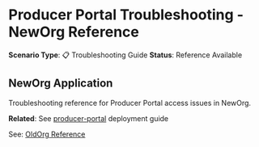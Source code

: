 # Producer Portal Troubleshooting - NewOrg Reference

**Scenario Type**: 📋 Troubleshooting Guide
**Status**: Reference Available

## NewOrg Application
Troubleshooting reference for Producer Portal access issues in NewOrg.

**Related**: See [producer-portal](../producer-portal/) deployment guide

See: [OldOrg Reference](https://github.com/Shintu-John/Salesforce_OldOrg_State/tree/main/producer-portal-troubleshooting)
